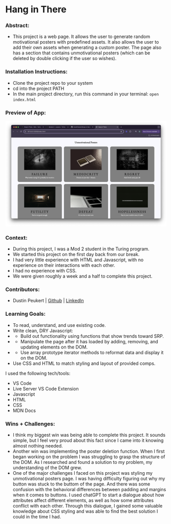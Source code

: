 # Hang in There  

### Abstract:
[//]: <> (Briefly describe what you built and its features. What problem is the app solving? How does this application solve that problem?)
- This project is a web page. It allows the user to generate random motivational posters with predefined assets. It also allows the user to add their own assets when generating a custom poster. The page also has a section that contains unmotivational posters (which can be deleted by double clicking if the user so wishes).


### Installation Instructions:
[//]: <> (What steps does a person have to take to get your app cloned down and running?)
- Clone the project repo to your system
- cd into the project PATH
- In the main project directory, run this command in your terminal: `open index.html`

### Preview of App:
[//]: <> (Provide ONE gif or screenshot of your application - choose the "coolest" piece of functionality to show off. gifs preferred!)
![Unmotivational Posters](./readme-imgs/unmotivational-posters.png "Unmotivational Posters Page")

### Context:
[//]: <> (Give some context for the project here. How long did you have to work on it? How far into the Turing program are you?)
- During this project, I was a Mod 2 student in the Turing program. 
- We started this project on the first day back from our break. 
- I had very little experience with HTML and Javascript, with no experience on their interactions with each other.
- I had no experience with CSS. 
- We were given roughly a week and a half to complete this project.

### Contributors:
[//]: <> (Who worked on this application? Link to your GitHub. Consider also providing LinkedIn link) 
- Dustin Peukert | [Github](https://github.com/DustinPeukert) | [LinkedIn](www.linkedin.com/in/dustin-peukert)

### Learning Goals:
[//]: <> (What were the learning goals of this project? What tech did you work with?) 
- To read, understand, and use existing code.
- Write clean, DRY Javascript:
- - Build out functionality using functions that show trends toward SRP.
- - Manipulate the page after it has loaded by adding, removing, and updating elements on the DOM.
- - Use array prototype iterator methods to reformat data and display it on the DOM.
- Use CSS and HTML to match styling and layout of provided comps.

I used the following tech/tools:

- VS Code
- Live Server VS Code Extension
- Javascript
- HTML
- CSS
- MDN Docs

### Wins + Challenges:
[//]: <> (What are 2-3 wins you have from this project? What were some challenges you faced - and how did you get over them?)
- I think my biggest win was being able to complete this project. It sounds simple, but I feel very proud about this fact since I came into it knowing almost nothing needed.
- Another win was implementing the poster deletion function. When I first began working on the problem I was struggling to grasp the structure of the DOM. As I researched and found a solution to my problem, my understanding of the DOM grew. 
- One of the major challenges I faced on this project was styling my unmotivational posters page. I was having difficulty figuring out why my button was stuck to the buttom of the page. And there was some confusion with the behavioral differences between padding and margins when it comes to buttons. I used chatGPT to start a dialogue about how attributes affect different elements, as well as how some attributes conflict with each other. Through this dialogue, I gained some valuable knowledge about CSS styling and was able to find the best solution I could in the time I had.